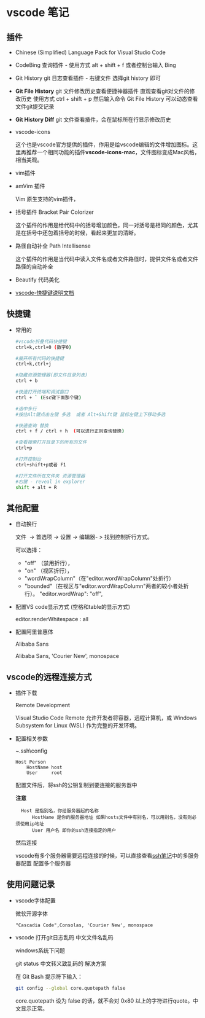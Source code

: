 # vscode 笔记

## 插件

- Chinese (Simplified) Language Pack for Visual Studio Code

- CodeBing 查询插件 - 使用方式 alt + shift + f 或者控制台输入 Bing 

- Git History  git  日志查看插件 - 右键文件 选择git history 即可

- **Git File History**  git 文件修改历史查看便捷神器插件 直观查看git对文件的修改历史 使用方式 ctrl + shift + p 然后输入命令 Git File History 可以动态查看文件git提交记录

- **Git History Diff** git 文件查看插件，会在鼠标所在行显示修改历史

- vscode-icons

    这个也是vscode官方提供的插件，作用是给vscode编辑的文件增加图标。这里再推荐一个相同功能的插件**vscode-icons-mac**，文件图标变成Mac风格，相当美观。

- vim插件     
     
- amVim 插件

     Vim 原生支持的vim插件，

- 括号插件 Bracket Pair Colorizer  
     
     这个插件的作用是给代码中的括号增加颜色，同一对括号是相同的颜色，尤其是在括号中还包着括号的时候，看起来更加的清晰。

- 路径自动补全 Path Intellisense  
     
     这个插件的作用是当代码中读入文件名或者文件路径时，提供文件名或者文件路径的自动补全
    
- Beautify 代码美化

- [vscode-快捷键说明文档](https://code.visualstudio.com/shortcuts/keyboard-shortcuts-windows.pdf)

## 快捷键

- 常用的
    ```sh
    #vscode折叠代码快捷键
    ctrl+k,ctrl+0 (数字0)

    #展开所有代码的快捷键
    ctrl+k,ctrl+j

    #隐藏资源管理器(即文件目录列表)  
    ctrl + b

    #快速打开终端和调试窗口  
    ctrl + ` (Esc键下面那个键)

    #选中多行  
    #按住Alt键点击左键 多选  或者 Alt+Shift键 鼠标左键上下移动多选

    #快速查询 替换
    ctrl + f / ctrl + h  (可以进行正则查询替换)

    #查看搜索打开目录下的所有的文件
    ctrl+p

    #打开控制台
    ctrl+shift+p或者 F1 

    #打开文件所在文件夹 资源管理器
    #右键 - reveal in explorer
    shift + alt + R
    ```

## 其他配置
- 自动换行

    文件  -> 首选项 -> 设置 -> 编辑器- > 找到控制折行方式。
        
    可以选择： 
    - "off" （禁用折行），
    - "on" （视区折行）， 
    - "wordWrapColumn"（在"editor.wordWrapColumn"处折行）
    - "bounded"（在视区与"editor.wordWrapColumn"两者的较小者处折行）。
    "editor.wordWrap": "off",

-  配置VS code显示方式 (空格和table的显示方式)

    editor.renderWhitespace : all


- 配置阿里普惠体 

    Alibaba Sans

    Alibaba Sans, 'Courier New', monospace



##  vscode的远程连接方式

- 插件下载

    Remote Development

    Visual Studio Code Remote 允许开发者将容器，远程计算机，或 Windows Subsystem for Linux (WSL) 作为完整的开发环境。


- 配置相关参数
    
    ~\.ssh\config
    ```
    Host Person
        HostName host
        User     root
    ````

    配置文件后，将ssh的公钥复制到要连接的服务器中

    **注意**

        Host 是指别名，你给服务器起的名称
            HostName 是你的服务器地址 如果hosts文件中有别名，可以用别名，没有则必须使用ip地址
            User 用户名 即你的ssh连接指定的用户

    然后连接

    vscode有多个服务器需要远程连接的时候，可以直接查看[ssh笔记](https://github.com/zhangymPerson/learning-notes/tree/master/Tools/OpenSSH)中的多服务器配置 配置多个服务器

## 使用问题记录

- vscode字体配置

    微软开源字体
    ```
    "Cascadia Code",Consolas, 'Courier New', monospace
    ```

- vscode 打开git日志乱码 中文文件名乱码

    windows系统下问题

    git status 中文转义致乱码的 解决方案
    
    在 Git Bash 提示符下输入：
    ```sh
    git config --global core.quotepath false
    ```
    core.quotepath 设为 false 的话，就不会对 0x80 以上的字符进行quote。中文显示正常。

